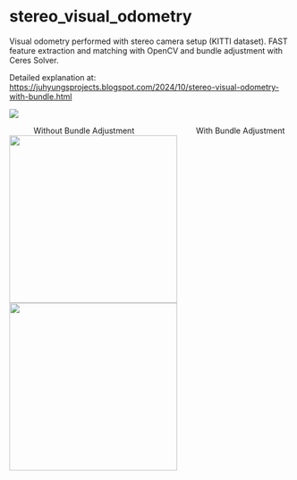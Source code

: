 # stereo_visual_odometry
Visual odometry performed with stereo camera setup (KITTI dataset). FAST feature extraction and matching with OpenCV and bundle adjustment with Ceres Solver.

Detailed explanation at: https://juhyungsprojects.blogspot.com/2024/10/stereo-visual-odometry-with-bundle.html

![](https://i.giphy.com/media/v1.Y2lkPTc5MGI3NjExczA1eXNlNGp1c2R1dDYyMzAzbXNzczY2eWU3dXR6d2J4OG1jc3dhdCZlcD12MV9pbnRlcm5hbF9naWZfYnlfaWQmY3Q9Zw/FbYFcySAYUCeGDwwO7/giphy-downsized-large.gif)

&nbsp;&nbsp;&nbsp;&nbsp;&nbsp;&nbsp;&nbsp;&nbsp;&nbsp;&nbsp;&nbsp;Without Bundle Adjustment&nbsp;&nbsp;&nbsp;&nbsp;&nbsp;&nbsp;&nbsp;&nbsp;&nbsp;&nbsp;&nbsp;&nbsp;&nbsp;&nbsp;&nbsp;&nbsp;&nbsp;&nbsp;&nbsp;&nbsp;&nbsp;&nbsp;&nbsp;&nbsp;&nbsp;&nbsp;&nbsp;&nbsp;With Bundle Adjustment
<img src="https://github.com/user-attachments/assets/f248e69d-d6b7-40d3-8a49-a1a0469165e9" width="300" height="300" />
<img src="https://github.com/user-attachments/assets/ee765b54-533f-4eaa-9cef-a1692f7547c8" width="300" height="300" />
